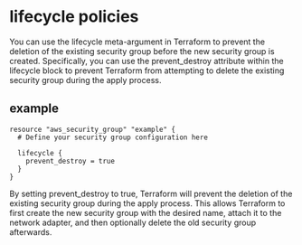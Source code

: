 # lifecycle policies 
You can use the lifecycle meta-argument in Terraform to prevent the deletion of the existing security group before the new security group is created. Specifically, you can use the prevent_destroy attribute within the lifecycle block to prevent Terraform from attempting to delete the existing security group during the apply process.

## example 
``` 
resource "aws_security_group" "example" {
  # Define your security group configuration here

  lifecycle {
    prevent_destroy = true
  }
}
```

By setting prevent_destroy to true, Terraform will prevent the deletion of the existing security group during the apply process. This allows Terraform to first create the new security group with the desired name, attach it to the network adapter, and then optionally delete the old security group afterwards.